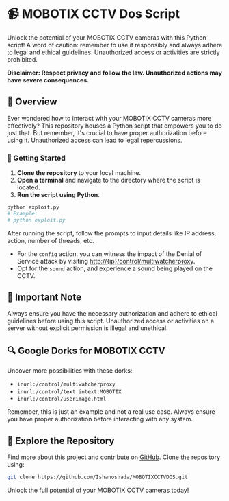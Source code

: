 # 📹 MOBOTIX CCTV Dos Script

Unlock the potential of your MOBOTIX CCTV cameras with this Python script! A word of caution: remember to use it responsibly and always adhere to legal and ethical guidelines. Unauthorized access or activities are strictly prohibited.

**Disclaimer: Respect privacy and follow the law. Unauthorized actions may have severe consequences.**

## 🌟 Overview

Ever wondered how to interact with your MOBOTIX CCTV cameras more effectively? This repository houses a Python script that empowers you to do just that. But remember, it's crucial to have proper authorization before using it. Unauthorized access can lead to legal repercussions.

### 🚀 Getting Started

1. **Clone the repository** to your local machine.
2. **Open a terminal** and navigate to the directory where the script is located.
3. **Run the script using Python**.

```bash
python exploit.py
# Example:
# python exploit.py
```

After running the script, follow the prompts to input details like IP address, action, number of threads, etc.

- For the `config` action, you can witness the impact of the Denial of Service attack by visiting [http://{ip}/control/multiwatcherproxy](http://{ip}/control/multiwatcherproxy).
- Opt for the `sound` action, and experience a sound being played on the CCTV.

## 🔑 Important Note

Always ensure you have the necessary authorization and adhere to ethical guidelines before using this script. Unauthorized access or activities on a server without explicit permission is illegal and unethical.

## 🔍 Google Dorks for MOBOTIX CCTV

Uncover more possibilities with these dorks:

- `inurl:/control/multiwatcherproxy`
- `inurl:/control/text intext:MOBOTIX`
- `inurl:/control/userimage.html`

Remember, this is just an example and not a real use case. Always ensure you have proper authorization before interacting with any system.

## 🚀 Explore the Repository

Find more about this project and contribute on [GitHub](https://github.com/Ishanoshada/MOBOTIXCCTVDOS/). Clone the repository using:

```bash
git clone https://github.com/Ishanoshada/MOBOTIXCCTVDOS.git
```

Unlock the full potential of your MOBOTIX CCTV cameras today!
